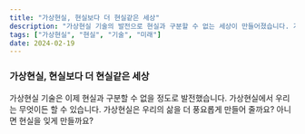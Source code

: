 ```yaml
---
title: "가상현실, 현실보다 더 현실같은 세상"
description: "가상현실 기술의 발전으로 현실과 구분할 수 없는 세상이 만들어졌습니다. 가상현실은 우리의 삶을 어떻게 바꿀까요?"
tags: ["가상현실", "현실", "기술", "미래"]
date: 2024-02-19
---
```


### 가상현실, 현실보다 더 현실같은 세상

가상현실 기술은 이제 현실과 구분할 수 없을 정도로 발전했습니다.
가상현실에서 우리는 무엇이든 할 수 있습니다.
가상현실은 우리의 삶을 더 풍요롭게 만들어 줄까요? 아니면 현실을 잊게 만들까요?
